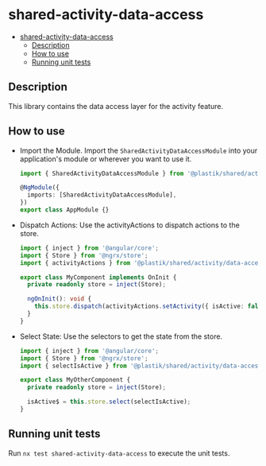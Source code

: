 # shared-activity-data-access

- [shared-activity-data-access](#shared-activity-data-access)
  - [Description](#description)
  - [How to use](#how-to-use)
  - [Running unit tests](#running-unit-tests)

## Description

This library contains the data access layer for the activity feature.

## How to use

- Import the Module.
  Import the `SharedActivityDataAccessModule` into your application's module or wherever you want to use it.

  ```typescript
  import { SharedActivityDataAccessModule } from '@plastik/shared/activity/data-access';

  @NgModule({
    imports: [SharedActivityDataAccessModule],
  })
  export class AppModule {}
  ```

- Dispatch Actions: Use the activityActions to dispatch actions to the store.

  ```typescript
  import { inject } from '@angular/core';
  import { Store } from '@ngrx/store';
  import { activityActions } from '@plastik/shared/activity/data-access';

  export class MyComponent implements OnInit {
    private readonly store = inject(Store);

    ngOnInit(): void {
      this.store.dispatch(activityActions.setActivity({ isActive: false }));
    }
  }
  ```

- Select State: Use the selectors to get the state from the store.

  ```typescript
  import { inject } from '@angular/core';
  import { Store } from '@ngrx/store';
  import { selectIsActive } from '@plastik/shared/activity/data-access';

  export class MyOtherComponent {
    private readonly store = inject(Store);

    isActive$ = this.store.select(selectIsActive);
  }
  ```

## Running unit tests

Run `nx test shared-activity-data-access` to execute the unit tests.
